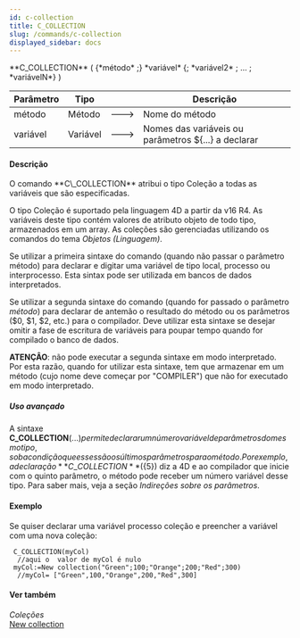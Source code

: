```yaml
---
id: c-collection
title: C_COLLECTION
slug: /commands/c-collection
displayed_sidebar: docs
---
```


<!--REF #_command_.C_COLLECTION.Syntax-->**C_COLLECTION** ( {*método* ;} *variável* {; *variável2* ; ... ; *variávelN*} )<!-- END REF-->
<!--REF #_command_.C_COLLECTION.Params-->
| Parâmetro | Tipo |  | Descrição |
| --- | --- | --- | --- |
| método | Método | &#x1F852; | Nome do método |
| variável | Variável | &#x1F852; | Nomes das variáveis ou parâmetros ${...} a declarar |

<!-- END REF-->

#### Descrição 

<!--REF #_command_.C_COLLECTION.Summary-->O comando **C\_COLLECTION** atribui o tipo Coleção a todas as variáveis que são especificadas.<!-- END REF-->

O tipo Coleção é suportado pela linguagem 4D a partir da v16 R4\. As variáveis deste tipo contém valores de atributo objeto de todo tipo, armazenados em um array. As coleções são gerenciadas utilizando os comandos do tema *Objetos (Linguagem)*.

Se utilizar a primeira sintaxe do comando (quando não passar o parâmetro método) para declarar e digitar uma variável de tipo local, processo ou interprocesso. Esta sintax pode ser utilizada em bancos de dados interpretados.

Se utilizar a segunda sintaxe do comando (quando for passado o parâmetro *método*) para declarar de antemão o resultado do método ou os parâmetros ($0, $1, $2, etc.) para o compilador. Deve utilizar esta sintaxe se desejar omitir a fase de escritura de variáveis para poupar tempo quando for compilado o banco de dados.

**ATENÇÂO**: não pode executar a segunda sintaxe em modo interpretado. Por esta razão, quando for utilizar esta sintaxe, tem que armazenar em um método (cujo nome deve começar por "COMPILER") que não for executado em modo interpretado.

##### Uso avançado 

A sintaxe **C\_COLLECTION**(${...}) permite declarar um número variável de parâmetros do mesmo tipo, sob a condição que esses são os últimos parâmetros par ao método. Por exemplo, a declaração **C\_COLLECTION**(${5}) diz a 4D e ao compilador que inicie com o quinto parâmetro, o método pode receber um número variável desse tipo. Para saber mais, veja a seção *Indireções sobre os parâmetros*.

#### Exemplo 

Se quiser declarar uma variável processo coleção e preencher a variável com uma nova coleção:

```4d
 C_COLLECTION(myCol)
  //aqui o  valor de myCol é nulo
 myCol:=New collection("Green";100;"Orange";200;"Red";300)
  //myCol= ["Green",100,"Orange",200,"Red",300]
```

#### Ver também 

*Coleções*  
[New collection](new-collection.md)  